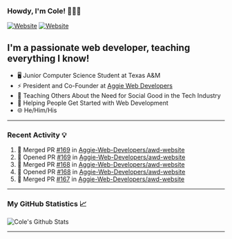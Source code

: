 ### Howdy, I'm Cole! 🤠🏳️‍🌈

[![Website](https://img.shields.io/website?label=aggiedevelopers.com&style=for-the-badge&url=https%3A%2F%2Faggiedevelopers.com)](https://aggiedevelopers.com)
[![Website](https://img.shields.io/website?label=coledc.com&style=for-the-badge&url=https%3A%2F%2Fcoledc.com)](https://coledc.com)

## I'm a passionate web developer, teaching everything I know!

- 🖥️ Junior Computer Science Student at Texas A&M
- ⚡ President and Co-Founder at [Aggie Web Developers](https://www.aggiedevelopers.com)
- 💙 Teaching Others About the Need for Social Good in the Tech Industry
- 🚀 Helping People Get Started with Web Development
- 🌐 He/Him/His

---

### Recent Activity 💡

<!--START_SECTION:activity-->

1. 🎉 Merged PR [#169](https://github.com/Aggie-Web-Developers/awd-website/pull/169) in [Aggie-Web-Developers/awd-website](https://github.com/Aggie-Web-Developers/awd-website)
2. 💪 Opened PR [#169](https://github.com/Aggie-Web-Developers/awd-website/pull/169) in [Aggie-Web-Developers/awd-website](https://github.com/Aggie-Web-Developers/awd-website)
3. 🎉 Merged PR [#168](https://github.com/Aggie-Web-Developers/awd-website/pull/168) in [Aggie-Web-Developers/awd-website](https://github.com/Aggie-Web-Developers/awd-website)
4. 💪 Opened PR [#168](https://github.com/Aggie-Web-Developers/awd-website/pull/168) in [Aggie-Web-Developers/awd-website](https://github.com/Aggie-Web-Developers/awd-website)
5. 🎉 Merged PR [#167](https://github.com/Aggie-Web-Developers/awd-website/pull/167) in [Aggie-Web-Developers/awd-website](https://github.com/Aggie-Web-Developers/awd-website)
<!--END_SECTION:activity-->

---

### My GitHub Statistics 📈

<img alt="Cole's Github Stats" src="https://github-readme-stats.codestackr.vercel.app/api?username=cdconn00&show_icons=true&hide_border=true&theme=tokyonight&count_private=true" />

---
